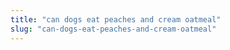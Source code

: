 ```yaml
---
title: "can dogs eat peaches and cream oatmeal"
slug: "can-dogs-eat-peaches-and-cream-oatmeal"
---
```


